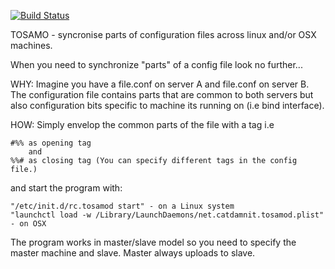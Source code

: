 [![Build Status](https://travis-ci.org/Caspinol/tosamo.svg?branch=master)](https://travis-ci.org/Caspinol/tosamo)

TOSAMO - syncronise parts of configuration files across linux and/or OSX machines.

When you need to synchronize "parts" of a config file look no further...

WHY:
	Imagine you have a file.conf on server A and file.conf on server B.
	The configuration file contains parts that are common to both servers but also
	configuration bits specific to machine its running on (i.e bind interface).

HOW:
	Simply envelop the common parts of the file with a tag i.e

	#%% as opening tag
	    and
	%%# as closing tag (You can specify different tags in the config file.)

and start the program with:

	"/etc/init.d/rc.tosamod start" - on a Linux system
	"launchctl load -w /Library/LaunchDaemons/net.catdamnit.tosamod.plist" - on OSX

The program works in master/slave model so you need to specify the master machine and slave.
Master always uploads to slave.
